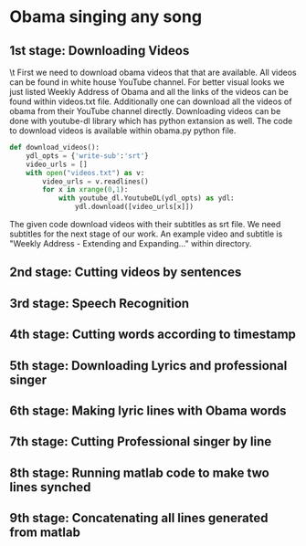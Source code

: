 # Obama singing any song
## 1st stage: Downloading Videos
\t First we need to download obama videos that that are available. All videos can be found in white house YouTube channel. For better visual looks we just listed Weekly Address of Obama and all the links of the videos can be found within videos.txt file. Additionally one can download all the videos of obama from their YouTube channel directly. Downloading videos can be done with youtube-dl library which has python extansion as well. The code to download videos is available within obama.py python file.
``` python
def download_videos():
    ydl_opts = {'write-sub':'srt'}
    video_urls = []
    with open("videos.txt") as v:
        video_urls = v.readlines()
        for x in xrange(0,1):
            with youtube_dl.YoutubeDL(ydl_opts) as ydl:
                ydl.download([video_urls[x]])
```
The given code download videos with their subtitles as srt file. We need subtitles for the next stage of our work. An example video and subtitle is "Weekly Address - Extending and Expanding..." within directory. 
## 2nd stage: Cutting videos by sentences

## 3rd stage: Speech Recognition
## 4th stage: Cutting words according to timestamp
## 5th stage: Downloading Lyrics and professional singer
## 6th stage: Making lyric lines with Obama words
## 7th stage: Cutting Professional singer by line
## 8th stage: Running matlab code to make two lines synched
## 9th stage: Concatenating all lines generated from matlab
